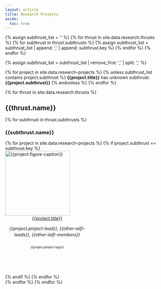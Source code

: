 ```yaml
---
layout: article
title: Research Projects
aside:
  toc: true
---
```


<!-- Check that all projects have a valid subthrust -->

{% assign subthrust_list = '' %}
{% for thrust in site.data.research.thrusts %}
{% for subthrust in thrust.subthrusts %}
{% assign subthrust_list = subthrust_list | append: ',' | append: subthrust.key %}
{% endfor %}
{% endfor %}


{% assign subthrust_list = subthrust_list | remove_first: ',' | split: ',' %}

{% for project in site.data.research-projects %}
{% unless subthrust_list contains project.subthrust %}
**{{project.title}}** has unknown subthrust: **{{project.subthrust}}**
{% endunless %}
{% endfor %}

<!-- Trying to make graphically representation of projects -->
<!--
```chart
{
  "type": "bubble",
  "data": {
    "datasets": [{
      "label": "My dataset",
      "data": [
        {"x": 0, "y": 7},
        {"x": 1, "y": 3}
      ],
      "backgroundColor": [
        "#FF6384",
        "#4BC0C0",
        "#FFCE56",
        "#E7E9ED",
        "#36A2EB"
      ]
    }]
  },
  "options": {
    "aspectRatio": 1,
    "plugins": {
      "title": {
        "display": "true",
        "text": "Custom Chart Title"
      }
    },
    "scales": {
      "x": {
        "beginAtZero": "true",
        "min": 0,
        "max": 10
      },
      "yAxis": {
        "title": { "display": "true", "text": "Number of Articles"},
        "type": "logarithmic",
        "position": "right",
        "beginAtZero": "true",
        "min": 0,
        "max": 10
      }
    },
    "elements": {
      "point": {
        "radius": 10
      }
    }
  }
}
```
-->

<!-- Now print out everything -->

{% for thrust in site.data.research.thrusts %}

## {{thrust.name}}

{% for subthrust in thrust.subthrusts %}

### {{subthrust.name}}

<div class="card-columns">
{% for project in site.data.research-projects %}
{% if project.subthrust == subthrust.key %}
     <div class="card" style="width: 17rem; height: 25rem; justify-content: center;">
         <img class="my-card-img-top" src="{{project.project-figure}}" alt="{{project.figure-caption}}" height="210rem" style="object-fit: cover;">
         <div class="card-body d-flex flex-column">
         <div class="card-text" style="text-align: center; min-height: 2rem;">
         <a href="{{project.project-code}}">{{project.title}}</a> <br>
         </div>
         <div class="card-text" style="text-align: center; min-height: 4rem; line-height: 140%">
         <em>{{project.project-lead}}, {{other-iaifi-leads}}, {{other-iaifi-members}}</em> <br>
         </div>
         <div class="card-text" style="text-align: center; min-height: 4rem; line-height: 100%">
         <small>
   <small>
         {{project.project-tags}} <br>
         </small>
         </small>
         </div>
         </div>
         </div>
{% endif %}
{% endfor %}
</div>
{% endfor %}
{% endfor %}
